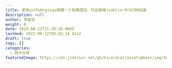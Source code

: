 ```yaml
---
title: 使用github+picgo搭建一个免费图床，并且使用jsdelivr作为CDN加速
description: null
author: 李留白
weight: 0
date: 2019-08-22T15:20:28.000Z
lastmod: 2022-06-12T09:03:14.011Z
draft: true
tags: []
categories:
  - 技术分享
featuredImage: https://cdn.jsdelivr.net/gh/hicoldcat/assets@main/img/20220423120334.png
---
```

